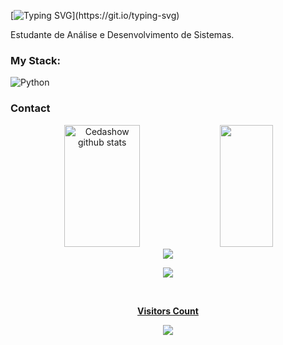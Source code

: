 [![Typing SVG](https://readme-typing-svg.herokuapp.com/?color=434848&size=35&center=true&vCenter=true&width=1000&lines=Cedashow;Cedashow;Be+Welcome!)](https://git.io/typing-svg) 

Estudante de Análise e Desenvolvimento de Sistemas.


### My Stack:
![Python](https://img.shields.io/badge/-python-0D1117?style=for-the-badge&logo=python&logoColor=1572B6&labelColor=0D1117)&nbsp;


### Contact

<div align="center">  
  <img width="49%" height="195px" src="https://github-readme-stats.vercel.app/api?username=Cedashow&show_icons=true&count_private=true&hide_border=true&title_color=00bfbf&icon_color=00bfbf&text_color=c9d1d9&bg_color=0d1117" alt="Cedashow github stats" /> 
  <img width="41%" height="195px" src="https://github-readme-stats.vercel.app/api/top-langs/?username=Cedashow&layout=compact&hide_border=true&title_color=00bfbf&text_color=00bfbf&bg_color=0d1117" />
</div>

<div align="center">  
<a href="https://www.credly.com/users/cesarclimaco" target="_blank"><img src="https://img.shields.io/badge/-Credly-FF6B00?style=flat&logo=credly&logoColor=white"</a>
</div> 




<p align="center">
  <img src="https://github-profile-trophy.vercel.app/?username=Cedashow&theme=dracula&row=2&no-bg=true&column=3&margin-w=15&margin-h=15" />
</p>

 

<div align="center">
<br><p align="centre"><b>Visitors Count</b></p>  
<p align="center"><img align="center" src="https://profile-counter.glitch.me/{Cedashow}/count.svg" /></p> 
<br></div>

